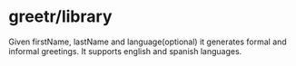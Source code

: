 # greetr/library
Given firstName, lastName and language(optional) it generates formal and informal greetings. It supports english and spanish languages.
